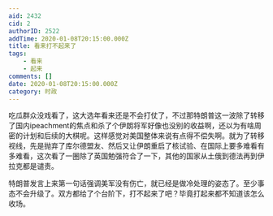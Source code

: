 ```yaml
---
aid: 2432
cid: 2
authorID: 2522
addTime: 2020-01-08T20:15:00.000Z
title: 看来打不起来了
tags:
    - 看来
    - 起来
comments: []
date: 2020-01-08T20:15:00.000Z
category: 时政
---
```


吃瓜群众没戏看了，这大选年看来还是不会打仗了，不过那特朗普这一波除了转移了国内ipeachment的焦点和杀了个伊朗将军好像也没别的收益啊，还以为有啥周密的计划和后续的大棋呢。这样感觉对美国整体来说有点得不偿失啊。就为了转移视线，先是抛弃了库尔德盟友、然后又让伊朗重启了核试验、在国际上要多难看有多难看，这次看了一圈除了英国勉强符合了一下，其他的国家从土俄到德法再到伊拉克都是谴责。

特朗普发言上来第一句话强调美军没有伤亡，就已经是做冷处理的姿态了。至少事态不会升级了。双方都给了个台阶下，打不起来了吧？毕竟打起来都不知道该怎么收场。
